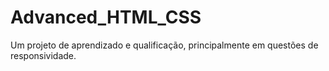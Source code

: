 # Advanced_HTML_CSS
 Um projeto de aprendizado e qualificação, principalmente em questões de responsividade.
